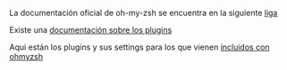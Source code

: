 La documentación oficial de oh-my-zsh se encuentra en la siguiente [liga](https://ohmyz.sh/#install)

Existe una [documentación sobre los plugins](https://github.com/ohmyzsh/ohmyzsh/wiki/Cheatsheet)

Aqui están los plugins y sus settings para los que vienen [incluidos con ohmyzsh](https://github.com/ohmyzsh/ohmyzsh/wiki/Plugins)
